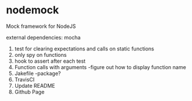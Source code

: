 nodemock
========

Mock framework for NodeJS

external dependencies:
mocha

1. test for clearing expectations and calls on static functions
2. only spy on functions
2. hook to assert after each test
3. Function calls with arguments
  -figure out how to display function name
4. Jakefile
  -package?
5. TravisCI
6. Update README
7. Github Page
